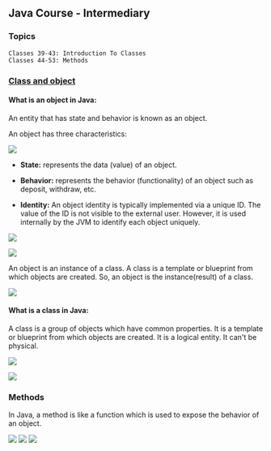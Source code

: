 ## Java Course - Intermediary

### Topics 
```
Classes 39-43: Introduction To Classes
Classes 44-53: Methods
```

### [Class and object](https://www.javatpoint.com/object-and-class-in-java)

#### What is an object in Java:

An entity that has state and behavior is known as an object.

An object has three characteristics:

![](https://static.javatpoint.com/images/characteristics-of-object.jpg)

- **State:** represents the data (value) of an object.

- **Behavior:** represents the behavior (functionality) of an object such as deposit, withdraw, etc.

- **Identity:** An object identity is typically implemented via a unique ID. The value of the ID is not visible to the external user. However, it is used internally by the JVM to identify each object uniquely.

![](https://intellipaat.com/mediaFiles/2018/12/Capture.png)

![](https://miro.medium.com/max/560/0*KM1amKOfdR28E7Yq.png)

An object is an instance of a class. A class is a template or blueprint from which objects are created. So, an object is the instance(result) of a class.

![](https://liongueststudios.com/wp-content/uploads/2021/04/classes-and-objects-pictorial-view-in-java-lionguest-studios-website-1024x578.png)

#### What is a class in Java:

A class is a group of objects which have common properties. It is a template or blueprint from which objects are created. It is a logical entity. It can't be physical.

![](https://dotnettutorials.net/wp-content/uploads/2020/08/Object-Oriented-Programming-in-Java.png)

![](https://techvidvan.com/tutorials/wp-content/uploads/sites/2/2020/02/java-class-objects.jpg)


### Methods

In Java, a method is like a function which is used to expose the behavior of an object.

![](https://miro.medium.com/max/810/1*xiYI_rl-_pX_27BAjxBL3g.png)
![](http://www.beginwithjava.com/java/images/method-parts.png)
![](https://media.geeksforgeeks.org/wp-content/uploads/methods-in-java.png)